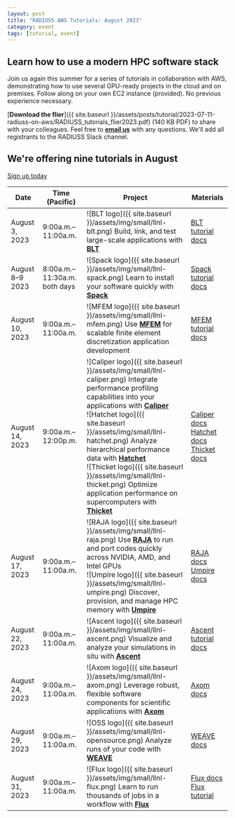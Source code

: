 ```yaml
---
layout: post
title: "RADIUSS AWS Tutorials: August 2023"
category: event
tags: [tutorial, event]
---
```


## Learn how to use a modern HPC software stack

Join us again this summer for a series of tutorials in collaboration with AWS, demonstrating how to use several GPU-ready projects in the cloud and on premises. Follow along on your own EC2 instance (provided). No previous experience necessary.

[**Download the flier**]({{ site.baseurl }}/assets/posts/tutorial/2023-07-11-radiuss-on-aws/RADIUSS_tutorials_flier2023.pdf) (140 KB PDF) to share with your colleagues. Feel free to [**email us**](mailto:radiuss-outreach@llnl.gov) with any questions. We'll add all registrants to the RADIUSS Slack channel.

## We're offering nine tutorials in August

<a class="btn btn-dark btn-lg" type="button" href="https://forms.gle/F1o6L6phiaruYWNp8" alt="Sign up button" target="_blank">Sign up today</a>

| Date | Time (Pacific) | Project | Materials |
| ---- | -------------- | ------- | --------- |
| August 3, 2023 | 9:00a.m.–11:00a.m. | ![BLT logo]({{ site.baseurl }}/assets/img/small/llnl-blt.png) Build, link, and test large-scale applications with [**BLT**](https://github.com/LLNL/blt) | [BLT tutorial docs](https://llnl-blt.readthedocs.io/en/develop/tutorial/index.html) |
| August 8–9 2023 | 8:00a.m.–11:30a.m. both days | ![Spack logo]({{ site.baseurl }}/assets/img/small/llnl-spack.png) Learn to install your software quickly with [**Spack**](https://github.com/spack/spack) | [Spack tutorial docs](https://spack-tutorial.readthedocs.io) |
| August 10, 2023 | 9:00a.m.–11:00a.m. | ![MFEM logo]({{ site.baseurl }}/assets/img/small/llnl-mfem.png) Use [**MFEM**](https://github.com/mfem/mfem) for scalable finite element discretization application development | [MFEM tutorial docs](https://mfem.org/tutorial/) |
| August 14, 2023 | 9:00a.m.–12:00p.m. | ![Caliper logo]({{ site.baseurl }}/assets/img/small/llnl-caliper.png) Integrate performance profiling capabilities into your applications with [**Caliper**](https://github.com/LLNL/Caliper)<br/>![Hatchet logo]({{ site.baseurl }}/assets/img/small/llnl-hatchet.png) Analyze hierarchical performance data with [**Hatchet**](https://github.com/LLNL/hatchet)<br/>![Thicket logo]({{ site.baseurl }}/assets/img/small/llnl-thicket.png) Optimize application performance on supercomputers with [**Thicket**](https://github.com/llnl/thicket) | [Caliper docs](https://software.llnl.gov/Caliper/)<br/>[Hatchet docs](https://llnl-hatchet.readthedocs.io/en/latest/)<br/>[Thicket docs](https://thicket.readthedocs.io/en/latest/) |
| August 17, 2023 | 9:00a.m.–11:00a.m. | ![RAJA logo]({{ site.baseurl }}/assets/img/small/llnl-raja.png) Use [**RAJA**](https://github.com/LLNL/RAJA) to run and port codes quickly across NVIDIA, AMD, and Intel GPUs<br/>![Umpire logo]({{ site.baseurl }}/assets/img/small/llnl-umpire.png) Discover, provision, and manage HPC memory with [**Umpire**](https://github.com/llnl/umpire) | [RAJA docs](https://raja.readthedocs.io)<br/>[Umpire docs](https://umpire.readthedocs.io/en/develop/) |
| August 22, 2023 | 9:00a.m.–11:00a.m. | ![Ascent logo]({{ site.baseurl }}/assets/img/small/llnl-ascent.png) Visualize and analyze your simulations in situ with [**Ascent**](https://github.com/alpine-dav/ascent) | [Ascent tutorial docs](https://ascent.readthedocs.io/en/latest/Tutorial.html) |
| August 24, 2023 | 9:00a.m.–11:00a.m. | ![Axom logo]({{ site.baseurl }}/assets/img/small/llnl-axom.png) Leverage robust, flexible software components for scientific applications with [**Axom**](https://github.com/llnl/axom) | [Axom docs](https://axom.readthedocs.io/en/develop/) |
| August 29, 2023 | 9:00a.m.–11:00a.m. | ![OSS logo]({{ site.baseurl }}/assets/img/small/llnl-opensource.png) Analyze runs of your code with [**WEAVE**](https://github.com/LLNL/weave-demos) | [WEAVE docs](https://github.com/LLNL/weave-demos) |
| August 31, 2023 |9:00a.m.–11:00a.m. | ![Flux logo]({{ site.baseurl }}/assets/img/small/llnl-flux.png) Learn to run thousands of jobs in a workflow with [**Flux**](https://github.com/flux-framework/flux-core) | [Flux docs](https://flux-framework.readthedocs.io)<br/>[Flux tutorial](https://tutorial.flux-framework.org) |
